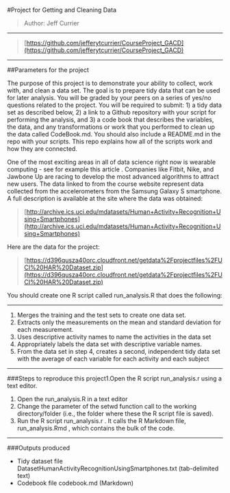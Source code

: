 #Project for Getting and Cleaning Data

> Author: Jeff Currier
***
> [https://github.com/jefferytcurrier/CourseProject_GACD](https://github.com/jefferytcurrier/CourseProject_GACD)

***


##Parameters for the project

The purpose of this project is to demonstrate your ability to collect, work with, and clean a data set. The goal is to prepare tidy data that can be used for later analysis. You will be graded by your peers on a series of yes/no questions related to the project. You will be required to submit: 1) a tidy data set as described below, 2) a link to a Github repository with your script for performing the analysis, and 3) a code book that describes the variables, the data, and any transformations or work that you performed to clean up the data called CodeBook.md. You should also include a README.md in the repo with your scripts. This repo explains how all of the scripts work and how they are connected.  

One of the most exciting areas in all of data science right now is wearable computing - see for example  this article . Companies like Fitbit, Nike, and Jawbone Up are racing to develop the most advanced algorithms to attract new users. The data linked to from the course website represent data collected from the accelerometers from the Samsung Galaxy S smartphone. A full description is available at the site where the data was obtained: 

> [http://archive.ics.uci.edu/mdatasets/Human+Activity+Recognition+Using+Smartphones](http://archive.ics.uci.edu/mdatasets/Human+Activity+Recognition+Using+Smartphones)

Here are the data for the project: 

> [https://d396qusza40orc.cloudfront.net/getdata%2Fprojectfiles%2FUCI%20HAR%20Dataset.zip](https://d396qusza40orc.cloudfront.net/getdata%2Fprojectfiles%2FUCI%20HAR%20Dataset.zip)

You should create one R script called run_analysis.R that does the following: 
***
1. Merges the training and the test sets to create one data set.
2. Extracts only the measurements on the mean and standard deviation for each measurement. 
3. Uses descriptive activity names to name the activities in the data set
4. Appropriately labels the data set with descriptive variable names. 
5. From the data set in step 4, creates a second, independent tidy data set with the average of each variable for each activity and each subject

***

###Steps to reproduce this project1.Open the R script  run_analysis.r  using a text editor.
1. Open the run_analysis.R in a text editor 
2. Change the parameter of the  setwd  function call to the working directory/folder (i.e., the folder where these the R script file is saved).
3. Run the R script  run_analysis.r . It calls the R Markdown file,  run_analysis.Rmd , which contains the bulk of the code.

***

###Outputs produced
* Tidy dataset file  DatasetHumanActivityRecognitionUsingSmartphones.txt  (tab-delimited text)
* Codebook file  codebook.md  (Markdown)

